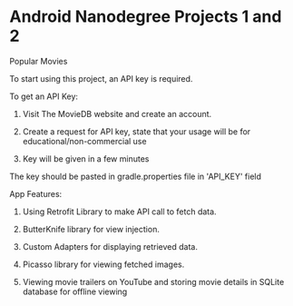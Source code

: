 # Android Nanodegree Projects 1 and 2
Popular Movies

To start using this project, an API key is required.

To get an API Key:

1. Visit The MovieDB website and create an account.

2. Create a request for API key, state that your usage will be for educational/non-commercial use

3. Key will be given in a few minutes

The key should be pasted in gradle.properties file in 'API_KEY' field

App Features:

1. Using Retrofit Library to make API call to fetch data.

2. ButterKnife library for view injection.

3. Custom Adapters for displaying retrieved data.

4. Picasso library for viewing fetched images.

5. Viewing movie trailers on YouTube and storing movie details in SQLite database for offline viewing
